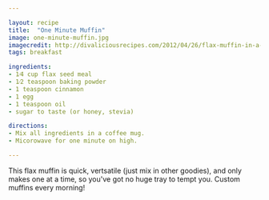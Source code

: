 ```yaml
---

layout: recipe
title:  "One Minute Muffin"
image: one-minute-muffin.jpg
imagecredit: http://divaliciousrecipes.com/2012/04/26/flax-muffin-in-a-mug-in-a-minute-low-carb-and-gluten-free/
tags: breakfast

ingredients:
- 1⁄4 cup flax seed meal
- 1⁄2 teaspoon baking powder
- 1 teaspoon cinnamon
- 1 egg
- 1 teaspoon oil
- sugar to taste (or honey, stevia)

directions:
- Mix all ingredients in a coffee mug.
- Micorowave for one minute on high.

---
```


This flax muffin is quick, vertsatile (just mix in other goodies), and only makes one at a time, so you've got no huge tray to tempt you. Custom muffins every morning!